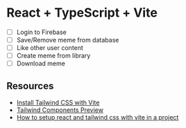 # React + TypeScript + Vite

- [ ] Login to Firebase
- [ ] Save/Remove meme from database
- [ ] Like other user content
- [ ] Create meme from library
- [ ] Download meme

## Resources

- [Install Tailwind CSS with Vite](https://tailwindcss.com/docs/guides/vite)
- [Tailwind Components Preview](https://tailwindui.com/components/preview)
- [How to setup react and tailwind css with vite in a project](https://www.freecodecamp.org/news/how-to-install-tailwindcss-in-react/)


